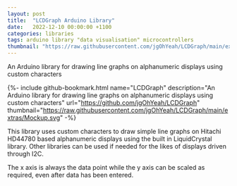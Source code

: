 ```yaml
---
layout: post
title:  "LCDGraph Arduino Library"
date:   2022-12-10 00:00:00 +1100
categories: libraries
tags: arduino library "data visualisation" microcontrollers
thumbnail: "https://raw.githubusercontent.com/jgOhYeah/LCDGraph/main/extras/Mockup.svg"
---
```

An Arduino library for drawing line graphs on alphanumeric displays using custom characters

{%- include github-bookmark.html name="LCDGraph" description="An Arduino library for drawing line graphs on alphanumeric displays using custom characters" url="https://github.com/jgOhYeah/LCDGraph" thumbnail="https://raw.githubusercontent.com/jgOhYeah/LCDGraph/main/extras/Mockup.svg" -%}

This library uses custom characters to draw simple line graphs on Hitachi HD44780 based alphanumeric displays using the built in LiquidCrystal library. Other libraries can be used if needed for the likes of displays driven through I2C.

The x axis is always the data point while the y axis can be scaled as required, even after data has been entered.